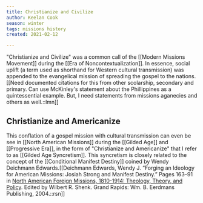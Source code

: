 ```yaml
---
title: Christianize and Civilize
author: Keelan Cook
season: winter
tags: missions history
created: 2021-02-12

---
```


"Christianize and Civilize" was a common call of the [[Modern Missions Movement]] during the [[Era of Noncontextualization]]. In essence, social uplift (a term used as shorthand for Western cultural transmission) was appended to the evangelical mission of spreading the gospel to the nations. 
[[Need documented citations for this from other scolarship, secondary and primary. Can use McKinley's statement about the Phillippines as a quintessential example. But, I need statements from missions aganecies and others as well.::lmn]]


## Christianize and Americanize
This conflation of a gospel mission with cultural transmission can even be see in [[North American Missions]] during the [[Gilded Age]] and [[Progressive Era]], in the form of "Christianize and Americanize" that I refer to as [[Gilded Age Syncretism]]. This syncretism is closely related to the concept of the [[Conditional Manifest Destiny]] coined by Wendy Deichmann Edwards.[[Deichmann Edwards, Wendy J. “Forging an Ideology for American Missions: Josiah Strong and Manifest Destiny.” Pages 163–91 in [North American Foreign Missions, 1810-1914: Theology, Theory, and Policy](https://amzn.to/3tTjsSk). Edited by Wilbert R. Shenk. Grand Rapids: Wm. B. Eerdmans Publishing, 2004.::rsn]]



